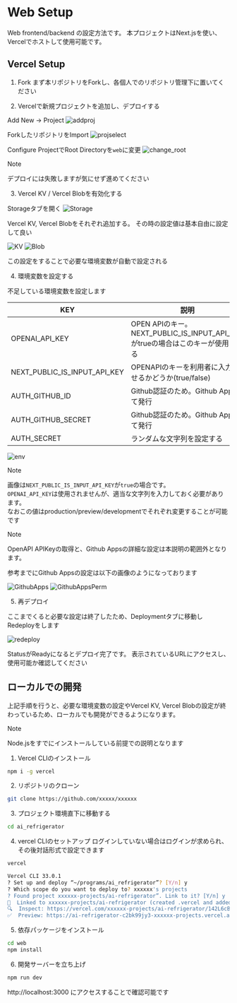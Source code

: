 # Web Setup

Web frontend/backend の設定方法です。
本プロジェクトはNext.jsを使い、Vercelでホストして使用可能です。

## Vercel Setup
1. Fork
まず本リポジトリをForkし、各個人でのリポジトリ管理下に置いてください

2. Vercelで新規プロジェクトを追加し、デプロイする

Add New → Project
![addproj](./img/web_setup/add_project.png)

ForkしたリポジトリをImport
![projselect](./img/web_setup/proj_select.png)

Configure ProjectでRoot Directoryを`web`に変更
![change_root](./img/web_setup/change_rootdir.png)

> [!NOTE]  
> デプロイには失敗しますが気にせず進めてください

3. Vercel KV / Vercel Blobを有効化する

Storageタブを開く
![Storage](./img/web_setup/storage.png)

Vercel KV, Vercel Blobをそれぞれ追加する。
その時の設定値は基本自由に設定して良い

![KV](./img/web_setup/kv.png)
![Blob](./img/web_setup/blob.png)

この設定をすることで必要な環境変数が自動で設定される

4. 環境変数を設定する

不足している環境変数を設定します


| KEY                          | 説明                                                                           |     | 
| ---------------------------- | ------------------------------------------------------------------------------ | --- | 
| OPENAI_API_KEY               | OPEN APIのキー。NEXT_PUBLIC_IS_INPUT_API_KEYがtrueの場合はこのキーが使用される |     | 
| NEXT_PUBLIC_IS_INPUT_API_KEY | OPENAPIのキーを利用者に入力させるかどうか(true/false)                          |     | 
| AUTH_GITHUB_ID               | Github認証のため。Github Appsにて発行                                          |     | 
| AUTH_GITHUB_SECRET           | Github認証のため。Github Appsにて発行                                          |     | 
| AUTH_SECRET                  | ランダムな文字列を設定する                                                     |     | 

![env](./img/web_setup/envvariable.png)

> [!NOTE]
> 画像は`NEXT_PUBLIC_IS_INPUT_API_KEY`が`true`の場合です。  
> `OPENAI_API_KEY`は使用されませんが、適当な文字列を入力しておく必要があります。  
> なおこの値はproduction/preview/developmentでそれぞれ変更することが可能です

> [!NOTE]
> OpenAPI APIKeyの取得と、Github Appsの詳細な設定は本説明の範囲外となります。

参考までにGithub Appsの設定は以下の画像のようになっております

![GithubApps](./img/web_setup/ghapps.png)
![GithubAppsPerm](./img/web_setup/ghapps_perm.png)

5. 再デプロイ

ここまでくると必要な設定は終了したため、Deploymentタブに移動しRedeployをします

![redeploy](./img/web_setup/redeploy.png)

StatusがReadyになるとデプロイ完了です。
表示されているURLにアクセスし、使用可能か確認してください

## ローカルでの開発

上記手順を行うと、必要な環境変数の設定やVercel KV, Vercel Blobの設定が終わっているため、ローカルでも開発ができるようになります。

> [!NOTE]
> Node.jsをすでにインストールしている前提での説明となります

1. Vercel CLIのインストール
```bash
npm i -g vercel
```

2. リポジトリのクローン
```bash
git clone https://github.com/xxxxx/xxxxxx
```

3. プロジェクト環境直下に移動する

```bash
cd ai_refrigerator
```

4. vercel CLIのセットアップ
ログインしていない場合はログインが求められ、その後対話形式で設定できます

```bash
vercel

Vercel CLI 33.0.1
? Set up and deploy “~/programs/ai_refrigerator”? [Y/n] y
? Which scope do you want to deploy to? xxxxxx's projects
? Found project xxxxxx-projects/ai-refrigerator”. Link to it? [Y/n] y
🔗  Linked to xxxxxx-projects/ai-refrigerator (created .vercel and added it to .gitignore)
🔍  Inspect: https://vercel.com/xxxxxx-projects/ai-refrigerator/142L6cBjgRFEWGMsvdPxRsaTDMTN [34s]
✅  Preview: https://ai-refrigerator-c2bk99jy3-xxxxxx-projects.vercel.app [34s]
```

5. 依存パッケージをインストール
```bash
cd web
npm install
```

6. 開発サーバーを立ち上げ
```bash
npm run dev
```

http://localhost:3000 
にアクセスすることで確認可能です

